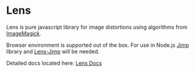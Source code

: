 # Lens

Lens is pure javascript library for image distortions using algorithms from [ImageMagick](https://imagemagick.org).

Browser environment is supported out of the box.
For use in Node.js [Jimp](https://www.npmjs.com/package/jimp) library and [Lens-Jimp](https://www.npmjs.com/package/@alxcube/lens-jimp)
will be needed.

Detailed docs located here: [Lens Docs](https://alxcube.github.io/lens)
